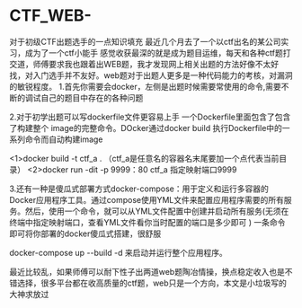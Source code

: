 # CTF_WEB-
对于初级CTF出题选手的一点知识填充
     最近几个月去了一个以ctf出名的某公司实习，成为了一个ctf小能手
感觉收获最深的就是成为题目运维，每天和各种ctf题打交道，师傅要求我也跟着出WEB题，我才发现网上相关出题的方法好像不太好找，对入门选手并不友好。web题对于出题人更多是一种代码能力的考核，对漏洞的敏锐程度。
1.首先你需要会docker，左侧是出题时候需要常使用的命令,需要不断的调试自己的题目中存在的各种问题



2.对于初学出题可以写dockerfile文件更容易上手
一个Dockerfile里面包含了包含了构建整个 image的完整命令。DOcker通过docker  build 执行Dockerfile中的一系列命令而自动构建image



<1>docker build -t    ctf_a    .      （ctf_a是任意名的容器名末尾要加一个点代表当前目录）
<2>docker  run  -dit    -p   9999：80 ctf_a         指定映射端口9999


3.还有一种是傻瓜式部署方式docker-compose：用于定义和运行多容器的Docker应用程序工具。通过compose使用YML文件来配置应用程序需要的所有服务。然后，使用一个命令，就可以从YML文件配置中创建并启动所有服务(无须在终端中指定映射端口，查看YML文件看你当时配置的端口是多少即可
)
一条命令即可将你部署的docker傻瓜式搭建，很舒服



docker-compose  up --build   -d   来启动并运行整个应用程序。

最近比较乱，如果师傅可以耐下性子出两道web题陶冶情操，换点稳定收入也是不错选择，很多平台都在收高质量的ctf题，web只是一个方向，本文是小垃圾写的大神求放过
